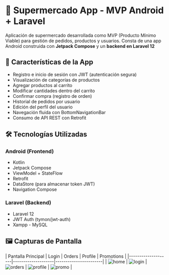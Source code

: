 # 🛒 Supermercado App - MVP Android + Laravel

Aplicación de supermercado desarrollada como MVP (Producto Mínimo Viable) para gestión de pedidos, productos y usuarios. Consta de una app Android construida con **Jetpack Compose** y un **backend en Laravel 12**

## 📱 Características de la App

- Registro e inicio de sesión con JWT (autenticación segura)
- Visualización de categorías de productos
- Agregar productos al carrito
- Modificar cantidades dentro del carrito
- Confirmar compra (registro de orden)
- Historial de pedidos por usuario
- Edición del perfil del usuario
- Navegación fluida con BottomNavigationBar
- Consumo de API REST con Retrofit

## 🛠️ Tecnologías Utilizadas

### Android (Frontend)

- Kotlin
- Jetpack Compose
- ViewModel + StateFlow
- Retrofit
- DataStore (para almacenar token JWT)
- Navigation Compose

### Laravel (Backend)

- Laravel 12
- JWT Auth (tymon/jwt-auth)
- Xampp - MySQL 


## 🖼️ Capturas de Pantalla

| Pantalla Principal | Login | Orders | Profile | Promotions |
|--------------------|--------------------|-----------------------|
| ![home](https://github.com/ElDevos/Proyecto-Semestral-Desarrollo-Movil/blob/f13ca069c5ec1e3d0c6803644bea371d74fb77e2/Home.png) | ![login](https://github.com/ElDevos/Proyecto-Semestral-Desarrollo-Movil/blob/13b181ef7405c42c66909708b00cc68938418e5e/login.png) | ![orders](https://github.com/ElDevos/Proyecto-Semestral-Desarrollo-Movil/blob/13b181ef7405c42c66909708b00cc68938418e5e/Orders.png) | ![profile](https://github.com/ElDevos/Proyecto-Semestral-Desarrollo-Movil/blob/e85f488a7ab5cbd60c87a694592e8b3134fb4da4/Perfil.png) | ![promo](https://github.com/ElDevos/Proyecto-Semestral-Desarrollo-Movil/blob/e85f488a7ab5cbd60c87a694592e8b3134fb4da4/Promociones.png) |





